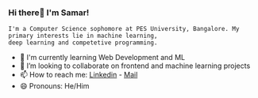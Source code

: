 ### Hi there👋 I'm Samar!
    I'm a Computer Science sophomore at PES University, Bangalore. My primary interests lie in machine learning,
    deep learning and competetive programming.
    
- 🌱 I'm currently learning Web Development and ML
- 👯 I’m looking to collaborate on frontend and machine learning projects
- 📫 How to reach me: [Linkedin](https://www.linkedin.com/in/samarpratap7/) - [Mail](mailto:samarpratapald27@gmail.com)
- 😄 Pronouns: He/Him


